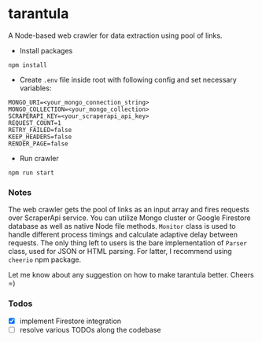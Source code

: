 # tarantula

A Node-based web crawler for data extraction using pool of links.

- Install packages
```
npm install
```

- Create ```.env``` file inside root with following config and set necessary variables:
```
MONGO_URI=<your_mongo_connection_string>
MONGO_COLLECTION=<your_mongo_collection>
SCRAPERAPI_KEY=<your_scraperapi_api_key>
REQUEST_COUNT=1
RETRY_FAILED=false
KEEP_HEADERS=false
RENDER_PAGE=false
```

- Run crawler
```
npm run start
```

### Notes
The web crawler gets the pool of links as an input array and fires requests over ScraperApi service. 
You can utilize Mongo cluster or Google Firestore database as well as native Node file methods. 
```Monitor``` class is used to handle different process timings and calculate adaptive delay between requests. 
The only thing left to users is the bare implementation of ```Parser``` class, used for JSON or HTML parsing. For latter, I recommend using ```cheerio``` npm package.

Let me know about any suggestion on how to make tarantula better. Cheers =)

### Todos
* [x] implement Firestore integration
* [ ] resolve various TODOs along the codebase